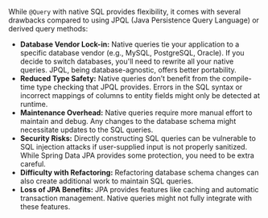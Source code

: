 While `@Query` with native SQL provides flexibility, it comes with several drawbacks compared to using JPQL (Java Persistence Query Language) or derived query methods:

*   **Database Vendor Lock-in:** Native queries tie your application to a specific database vendor (e.g., MySQL, PostgreSQL, Oracle). If you decide to switch databases, you'll need to rewrite all your native queries. JPQL, being database-agnostic, offers better portability.
*   **Reduced Type Safety:**  Native queries don’t benefit from the compile-time type checking that JPQL provides.  Errors in the SQL syntax or incorrect mappings of columns to entity fields might only be detected at runtime.
*   **Maintenance Overhead:**  Native queries require more manual effort to maintain and debug.  Any changes to the database schema might necessitate updates to the SQL queries.
*   **Security Risks:**  Directly constructing SQL queries can be vulnerable to SQL injection attacks if user-supplied input is not properly sanitized. While Spring Data JPA provides some protection, you need to be extra careful.
*   **Difficulty with Refactoring:** Refactoring database schema changes can also create additional work to maintain SQL queries.
*   **Loss of JPA Benefits:** JPA provides features like caching and automatic transaction management. Native queries might not fully integrate with these features.